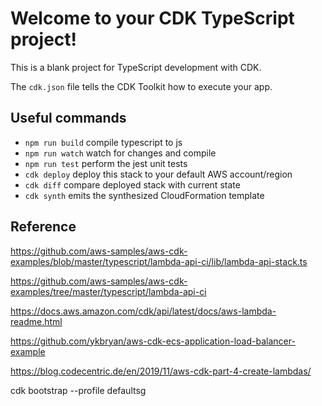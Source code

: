 # Welcome to your CDK TypeScript project!

This is a blank project for TypeScript development with CDK.

The `cdk.json` file tells the CDK Toolkit how to execute your app.

## Useful commands

- `npm run build` compile typescript to js
- `npm run watch` watch for changes and compile
- `npm run test` perform the jest unit tests
- `cdk deploy` deploy this stack to your default AWS account/region
- `cdk diff` compare deployed stack with current state
- `cdk synth` emits the synthesized CloudFormation template

## Reference

https://github.com/aws-samples/aws-cdk-examples/blob/master/typescript/lambda-api-ci/lib/lambda-api-stack.ts

https://github.com/aws-samples/aws-cdk-examples/tree/master/typescript/lambda-api-ci

https://docs.aws.amazon.com/cdk/api/latest/docs/aws-lambda-readme.html

https://github.com/ykbryan/aws-cdk-ecs-application-load-balancer-example

https://blog.codecentric.de/en/2019/11/aws-cdk-part-4-create-lambdas/

cdk bootstrap --profile defaultsg
